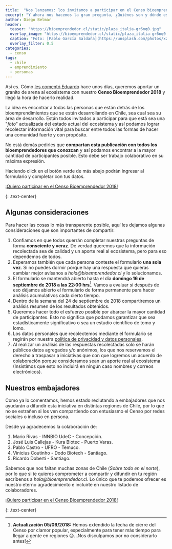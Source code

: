 ```yaml
---
title:  "Nos lanzamos: los invitamos a participar en el Censo bioemprendedor 2018"
excerpt: "Y ahora nos hacemos la gran pregunta, ¿Quiénes son y dónde están los bioemprendedores en Chile?"
author: Diego Belmar
header:
  teaser: "https://bioemprendedor.cl/static/plaza_italia-gr6nq0.jpg"
  overlay_image: "https://bioemprendedor.cl/static/plaza_italia-gr6nq0.jpg"
  caption: "Foto: [Pablo García Saldaña](https://unsplash.com/photos/xZjS1PxZE1Q) @ Unsplash"
  overlay_filter: 0.5
categories:
  - censo
tags:
  - chile
  - emprendimiento
  - personas
---
```


Así es. Cómo [les comentó Eduardo](https://bioemprendedor.cl/2018/08/censo-bioemprendedor/) hace unos días, queremos aportar un granito de arena al ecosistema con nuestro **Censo Bioemprendedor 2018** y llegó la hora de hacerlo realidad.

La idea es encontrar a todas las personas que están detrás de los bioemprendimientos que se están desarrollando en Chile, sea cual sea su área de desarrollo. Están todos invitados a participar para que está sea una "_foto_" actualizada del estado actual del ecosistema y así podamos lograr recolectar información vital para buscar entre todos las formas de hacer una comunidad fuerte y con propósito.

No está demás pedirles que **compartan esta publicación con todos los bioemprendedores que conozcan** y así podamos encontrar a la mayor cantidad de participantes posible. Esto debe ser trabajo colaborativo en su máxima expresión.

Haciendo click en el botón verde de más abajo podrán ingresar al formulario y completar con tus datos.

<p><a href="https://docs.google.com/forms/d/e/1FAIpQLSdLj6VcBMn6O6BWzus25WTjvJxP5X_7RiyHL27t1qwnz64Hjg/viewform?usp=sf_link" class="btn btn--success btn--x-large" onclick="ga('send', 'event', 'click', 'formulario', 'censo2018', '0');"> <i class="far fa-clipboard-list"></i> ¡Quiero participar en el Censo Bioemprendedor 2018!</a></p>
{: .text-center}

## Algunas consideraciones

Para hacer las cosas lo más transparente posible, aquí les dejamos algunas consideraciones que son importantes de compartir:

1. Confiamos en que todos querrán completar nuestras preguntas de forma **consciente y veraz**. De verdad queremos que la información recolectada sea de calidad y un aporte real al ecosistema, pero para eso dependemos de todos.
2. Esperamos también que cada persona conteste el formulario **una sola vez**. Si no puedes dormir porque hay una respuesta que quieras cambiar mejor avísanos a _hola@bioemprendedor.cl_ y lo solucionamos.
3. El formulario se mantendrá abierto hasta el día **domingo 16 de septiembre de 2018 a las 22:00 hrs**[^1]. Vamos a evaluar si después de eso déjamos abierto el formulario de forma permanente para hacer análisis acumulativos cada cierto tiempo.
3. Dentro de la semana del 24 de septiembre de 2018 compartiremos un análisis resumen de los resultados obtenidos.
4. Queremos hacer todo el esfuerzo posible por abarcar la mayor cantidad de participantes. Esto no significa que podamos garantizar que sea estadísticamente significativo o sea un estudio científico de tomo y lomo.
5. Los datos personales que recolectemos mediante el formulario se regirán por nuestra [política de privacidad y datos personales](https://bioemprendedor.cl/politicas/).
6. Al realizar un análisis de las respuestas recolectadas solo se harán públicos datos agregados y/o anónimos, los que nos reservamos el derecho a traspasar a iniciativas que con que logremos un acuerdo de colaboración porque consideramos sean un aporte real al ecosistema (Insistimos que esto no incluirá en ningún caso nombres y correos electrónicos).

## Nuestros embajadores

Como ya lo comentamos, hemos estado reclutando a embajadores que nos ayudarán a difundir esta iniciativa en distintas regiones de Chile, por lo que no se extrañen si los ven compartiendo con entusiasmo el Censo por redes sociales o incluso en persona.

Desde ya agradecemos la colaboración de:

1. Mario Rivas - INNBIO UdeC - Concepción.
2. José Luis Callejas - Kura Biotec - Puerto Varas.
3. Pablo Castro - UFRO - Temuco.
4. Vinicius Coutinho - Dodo Biotech - Santiago.
5. Ricardo Doberti - Santiago.

Sabemos que nos faltan muchas zonas de Chile (_Sobre todo en el norte_), por lo que si te quieres comprometer a compartir y difundir en tu región escríbenos a _hola@bioemprendedor.cl_. Lo único que te podemos ofrecer es nuestro eterno agradecimiento e incluirte en nuestro listado de colaboradores.

<p><a href="https://docs.google.com/forms/d/e/1FAIpQLSdLj6VcBMn6O6BWzus25WTjvJxP5X_7RiyHL27t1qwnz64Hjg/viewform?usp=sf_link" class="btn btn--success btn--x-large" onclick="ga('send', 'event', 'click', 'formulario', 'censo2018', '0');"> <i class="far fa-clipboard-list"></i> ¡Quiero participar en el Censo Bioemprendedor 2018!</a></p>
{: .text-center}

[^1]: **Actualización 05/09/2018:** Hemos extendido la fecha de cierre del Censo por clamor popular, especialmente para tener más tiempo para llegar a gente en regiones :wink:. ¡Nos disculpamos por no considerarlo antes!
